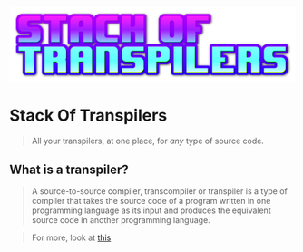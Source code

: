![sot.png](sot.png)

# Stack Of Transpilers
> All your transpilers, at one place, for _any_ type of source code.

## What is a transpiler?
> A source-to-source compiler, transcompiler or transpiler is a type of
> compiler that takes the source code of a program written
> in one programming language as its input and produces the equivalent
> source code in another programming language.  

> For more, look at [this](https://en.wikipedia.org/wiki/Source-to-source_compiler)
